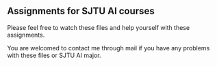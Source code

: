 ## Assignments for SJTU AI courses

Please feel free to watch these files and help yourself with these assignments. 

You are welcomed to contact me through mail if you have any problems with these files or SJTU AI major. 
